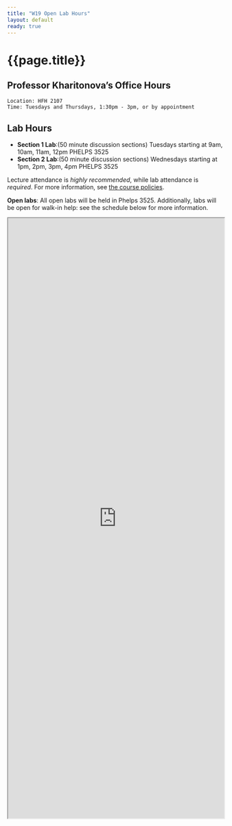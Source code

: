 ```yaml
---
title: "W19 Open Lab Hours"
layout: default
ready: true
---
```


# {{page.title}}

## Professor Kharitonova’s Office Hours

    Location: HFH 2107
    Time: Tuesdays and Thursdays, 1:30pm - 3pm, or by appointment

## Lab Hours
* **Section 1 Lab**:(50 minute discussion sections) Tuesdays starting at 9am, 10am, 11am, 12pm PHELPS 3525
* **Section 2 Lab**:(50 minute discussion sections) Wednesdays starting at 1pm, 2pm, 3pm, 4pm PHELPS 3525

Lecture attendance is *highly recommended*, while lab attendance is *required*. For more information, see [the course policies](/w19/info/policies/).

**Open labs**: All open labs will be held in Phelps 3525. Additionally, labs will be open for walk-in help: see the schedule below for more information.

<style>
iframe { width: 100%; height: 1400px; overflow: scroll; }  
</style>

<iframe src=https://docs.google.com/spreadsheets/d/e/2PACX-1vSg2XGFCZeRuZrWDMZcCpTT9ZX_ww54DCKuFrSRxmc-iCRMRWYxOASBGnRKQbUhxHFuM4NMOgNltx_5/pubhtml?gid=4015272&ampsingle=true&amp;widget=true&amp;headers=false"></iframe>
